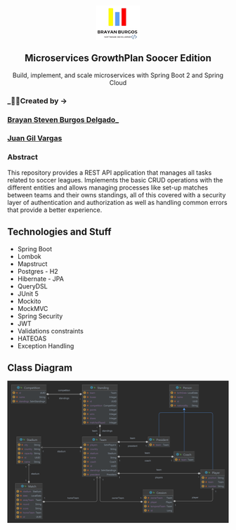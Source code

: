 <p align="center">
 <img width="100px" src="https://github.com/sf-burgos/plantillaReadme/blob/main/edit.png" align="center" alt="GitHub Readme Stats" />
 <h2 align="center">Microservices GrowthPlan Soocer Edition</h2>
 <p align="center">Build, implement, and scale microservices with Spring Boot 2 and Spring Cloud</p>
</p>

### _🧑‍💻Created by -> 
### [Brayan Steven Burgos Delgado](https://www.linkedin.com/in/brayan-steven-burgos-delgado-21a9a0178/)_
### [Juan Gil Vargas](https://www.linkedin.com/in/camilo544/)
	

### Abstract

This repository provides a REST API application that manages all tasks related to soccer leagues. Implements the basic CRUD
operations with the different entities and allows managing processes like set-up matches between teams and their owns
standings, all of this covered with a security layer of authentication and authorization as well as handling common
errors that provide a better experience.

## Technologies and Stuff

* Spring Boot
* Lombok
* Mapstruct
* Postgres - H2
* Hibernate - JPA
* QueryDSL
* JUnit 5
* Mockito
* MockMVC
* Spring Security
* JWT
* Validations constraints
* HATEOAS
* Exception Handling

## Class Diagram

![](/img/ClassDiagram.png)
